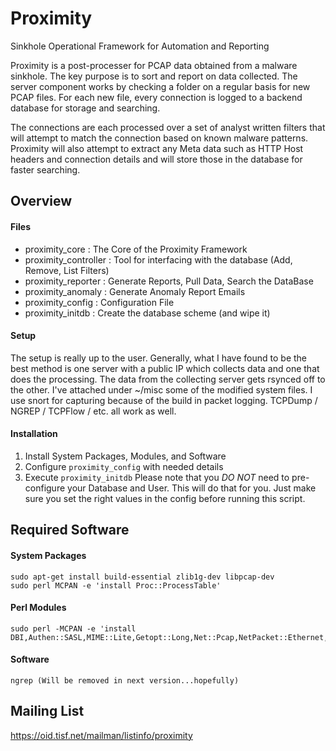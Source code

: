 
Proximity
=========

Sinkhole Operational Framework for Automation and Reporting

Proximity is a post-processer for PCAP data obtained from a malware sinkhole.  The key purpose is to sort and report on data collected.  The server component works by checking a folder on a regular basis for new PCAP files.  For each new file, every connection is logged to a backend database for storage and searching.  

The connections are each processed over a set of analyst written filters that will attempt to match the connection based on known malware patterns.   Proximity will also attempt to extract any Meta data such as HTTP Host headers and connection details and will store those in the database  for faster searching.





Overview
--------

#### Files

 * proximity_core : The Core of the Proximity Framework
 * proximity_controller : Tool for interfacing with the database (Add, Remove, List Filters)
 * proximity_reporter : Generate Reports, Pull Data, Search the DataBase
 * proximity_anomaly : Generate Anomaly Report Emails
 * proximity_config : Configuration File
 * proximity_initdb : Create the database scheme (and wipe it)

#### Setup
The setup is really up to the user.  Generally, what I have found to be the best method is one server with a public IP which collects data and one that does the processing.  The data from the collecting server gets rsynced off to the other.  I've attached under ~/misc some of the modified system files.  I use snort for capturing because of the build in packet logging.  TCPDump / NGREP / TCPFlow / etc. all work as well. 

#### Installation
 1. Install System Packages, Modules, and Software
 2. Configure `proximity_config` with needed details
 3. Execute `proximity_initdb` Please note that you *DO NOT* need to pre-configure your Database and User. This will do that for you. Just make sure you set the right values in the config before running this script.




Required Software
-----------------

#### System Packages
	sudo apt-get install build-essential zlib1g-dev libpcap-dev
	sudo perl MCPAN -e 'install Proc::ProcessTable'

#### Perl Modules 
	sudo perl -MCPAN -e 'install DBI,Authen::SASL,MIME::Lite,Getopt::Long,Net::Pcap,NetPacket::Ethernet,NetPacket::IP,NetPacket::TCP,NetPacket::UDP,Config::Simple,IO::Socket::INET,PerlIO::gzip,Time::Local,Proc::Daemon'

#### Software
	ngrep (Will be removed in next version...hopefully)




Mailing List
------------
https://oid.tisf.net/mailman/listinfo/proximity
